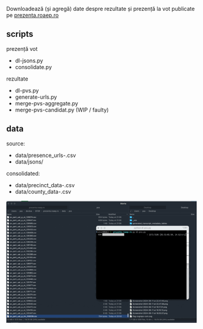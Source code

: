 Downloadează (și agregă) date despre rezultate și prezență la vot publicate pe [prezenta.roaep.ro](https://prezenta.roaep.ro/) 

## scripts

prezență vot
- dl-jsons.py
- consolidate.py

rezultate 
- dl-pvs.py
- generate-urls.py
- merge-pvs-aggregate.py
- merge-pvs-candidat.py (WIP / faulty)

## data

source: 
- data/presence_urls-<hh>.csv
- data/jsons/

consolidated:
- data/precinct_data-<hh>.csv
- data/county_data-<hh>.csv


![dl data](assets/dl-prezenta.aep.ro.gif)
